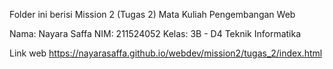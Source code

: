 Folder ini berisi Mission 2 (Tugas 2) Mata Kuliah Pengembangan Web

Nama: Nayara Saffa NIM: 211524052 Kelas: 3B - D4 Teknik Informatika

Link web https://nayarasaffa.github.io/webdev/mission2/tugas_2/index.html
